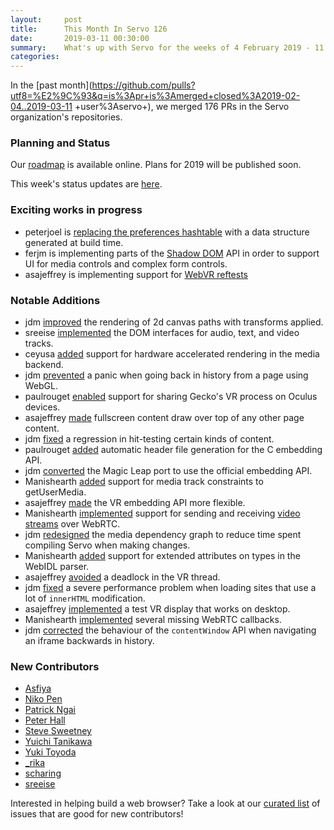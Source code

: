 ```yaml
---
layout:     post
title:      This Month In Servo 126
date:       2019-03-11 00:30:00
summary:    What's up with Servo for the weeks of 4 February 2019 - 11 March 2019
categories:
---
```


In the [past month](https://github.com/pulls?utf8=%E2%9C%93&q=is%3Apr+is%3Amerged+closed%3A2019-02-04..2019-03-11
+user%3Aservo+),
we merged 176 PRs in the Servo organization's repositories.

### Planning and Status

Our [roadmap](https://github.com/servo/servo/wiki/Roadmap) is available online. Plans for 2019 will be published soon.

This week's status updates are [here](https://build.servo.org/standups/).

### Exciting works in progress

- peterjoel is [replacing the preferences hashtable](https://github.com/servo/servo/pull/22923) with a data structure generated at build time.
- ferjm is implementing parts of the [Shadow DOM](https://github.com/servo/servo/pull/22743) API in order to support UI for media controls and complex form controls.
- asajeffrey is implementing support for [WebVR reftests](https://github.com/servo/servo/pull/22840)

### Notable Additions

- jdm [improved](https://github.com/servo/servo/pull/21310) the rendering of 2d canvas paths with transforms applied.
- sreeise [implemented](https://github.com/servo/servo/pull/22622) the DOM interfaces for audio, text, and video tracks.
- ceyusa [added](https://github.com/servo/media/pull/182) support for hardware accelerated rendering in the media backend.
- jdm [prevented](https://github.com/servo/servo/pull/23000) a panic when going back in history from a page using WebGL.
- paulrouget [enabled](https://github.com/servo/servo/pull/22773) support for sharing Gecko's VR process on Oculus devices.
- asajeffrey [made](https://github.com/servo/servo/pull/22825) fullscreen content draw over top of any other page content.
- jdm [fixed](https://github.com/servo/servo/pull/22839) a regression in hit-testing certain kinds of content.
- paulrouget [added](https://github.com/servo/servo/pull/22844) automatic header file generation for the C embedding API.
- jdm [converted](https://github.com/servo/servo/pull/22871) the Magic Leap port to use the official embedding API.
- Manishearth [added](https://github.com/servo/servo/pull/22874) support for media track constraints to getUserMedia.
- asajeffrey [made](https://github.com/servo/servo/pull/22886) the VR embedding API more flexible.
- Manishearth [implemented](https://github.com/servo/media/pull/208) support for sending and receiving [video streams](https://github.com/servo/media/pull/213) over WebRTC.
- jdm [redesigned](https://github.com/servo/media/pull/209) the media dependency graph to reduce time spent compiling Servo when making changes.
- Manishearth [added](https://github.com/servo/servo/pull/22958) support for extended attributes on types in the WebIDL parser.
- asajeffrey [avoided](https://github.com/servo/servo/pull/22938) a deadlock in the VR thread.
- jdm [fixed](https://github.com/servo/servo/pull/22995) a severe performance problem when loading sites that use a lot of `innerHTML` modification.
- asajeffrey [implemented](https://github.com/servo/servo/pull/22953) a test VR display that works on desktop.
- Manishearth [implemented](https://github.com/servo/media/pull/218) several missing WebRTC callbacks.
- jdm [corrected](https://github.com/servo/servo/pull/22999) the behaviour of the `contentWindow` API when navigating an iframe backwards in history.

### New Contributors

- [Asfiya](https://github.com/Asfiya-Baig)
- [Niko Pen](https://github.com/shanavas786)
- [Patrick Ngai](https://github.com/pngai)
- [Peter Hall](https://github.com/peterjoel)
- [Steve Sweetney](https://github.com/stevesweetney)
- [Yuichi Tanikawa](https://github.com/uu1t)
- [Yuki Toyoda](https://github.com/yytyd)
- [_rika](https://github.com/ksqsf)
- [scharing](https://github.com/)
- [sreeise](https://github.com/sreeise)

Interested in helping build a web browser? Take a look at our [curated list](https://starters.servo.org/) of issues that are good for new contributors!
